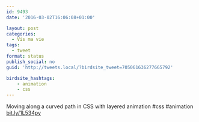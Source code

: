 ```yaml
---
id: 9493
date: '2016-03-02T16:06:08+01:00'

layout: post
categories:
  - Vis ma vie
tags:
  - tweet
format: status
publish_social: no
guid: 'http://tweets.local/?birdsite_tweet=705061636277665792'

birdsite_hashtags:
    - animation
    - css
---
```


Moving along a curved path in CSS with layered animation #css #animation [bit.ly/1L534py](http://bit.ly/1L534py)
